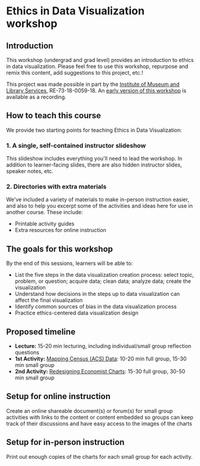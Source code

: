 # Ethics in Data Visualization workshop

## Introduction
This workshop (undergrad and grad level) provides an introduction to ethics in data visualization. Please feel free to use this workshop, repurpose and remix this content, add suggestions to this project, etc.!

This project was made possible in part by the [Institute of Museum and Library Services](https://www.imls.gov/), RE-73-18-0059-18. An [early version of this workshop](https://umich.box.com/s/5rbtbrt48yvqh7cwm5rvcyb0dcig9674) is available as a recording.

## How to teach this course

We provide two starting points for teaching Ethics in Data Visualization:

### 1. A single, self-contained instructor slideshow 

This slideshow includes everything you'll need to lead the workshop. In addition to learner-facing slides, there are also hidden instructor slides, speaker notes, etc.


### 2. Directories with extra materials

We've included a variety of materials to make in-person instruction easier, and also to help you excerpt some of the activities and ideas here for use in another course. These include:
* Printable activity guides
* Extra resources for online instruction


## The goals for this workshop

By the end of this sessions, learners will be able to:

* List the five steps in the data visualization creation process: select topic, problem, or question; acquire data; clean data; analyze data; create the visualization
* Understand how decisions in the steps up to data visualization can affect the final visualization 
* Identify common sources of bias in the data visualization process
* Practice ethics-centered data visualization design

## Proposed timeline

* **Lecture:** 15-20 min lecturing, including individual/small group reflection questions
* **1st Activity:** [Mapping Census (ACS) Data](activities/Mapping%20Census%20(ACS)%20Data): 10-20 min full group, 15-30 min small group
* **2nd Activity:** [Redesigning Economist Charts](activities/Redesigning%20Economist%20Charts): 15-30 full group, 30-50 min small group

## Setup for online instruction
Create an online shareable document(s) or forum(s) for small group activities with links to the content or content embedded so groups can keep track of their discussions and have easy access to the images of the charts

## Setup for in-person instruction
Print out enough copies of the charts for each small group for each activity.
